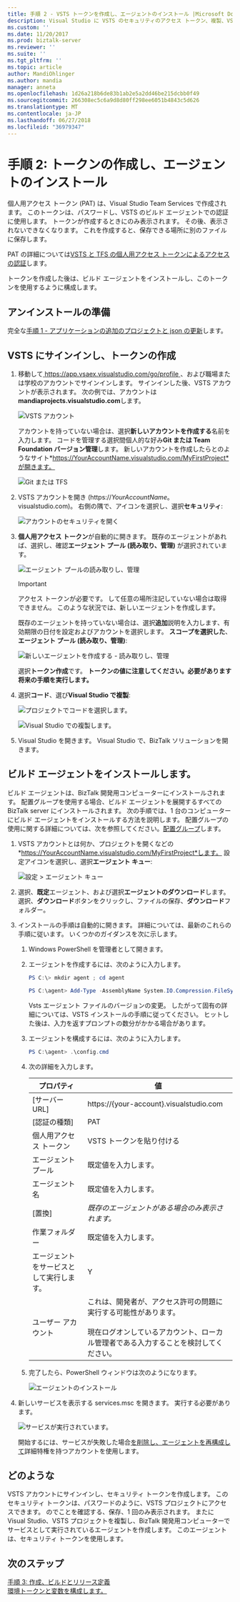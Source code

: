 ```yaml
---
title: 手順 2 - VSTS トークンを作成し、エージェントのインストール |Microsoft Docs
description: Visual Studio に VSTS のセキュリティのアクセス トークン、複製、VSTS プロジェクトを作成し、BizTalk Server プロジェクトの展開を自動化するビルド エージェントのインストール
ms.custom: ''
ms.date: 11/20/2017
ms.prod: biztalk-server
ms.reviewer: ''
ms.suite: ''
ms.tgt_pltfrm: ''
ms.topic: article
author: MandiOhlinger
ms.author: mandia
manager: anneta
ms.openlocfilehash: 1d26a218b6de83b1ab2e5a2dd46be215dcbb0f49
ms.sourcegitcommit: 266308ec5c6a9d8d80ff298ee6051b4843c5d626
ms.translationtype: MT
ms.contentlocale: ja-JP
ms.lasthandoff: 06/27/2018
ms.locfileid: "36979347"
---
```

# <a name="step-2-create-the-token--install-the-agent"></a>手順 2: トークンの作成し、エージェントのインストール

個人用アクセス トークン (PAT) は、Visual Studio Team Services で作成されます。 このトークンは、パスワードし、VSTS のビルド エージェントでの認証に使用します。 トークンが作成するときにのみ表示されます。 その後、表示されないできなくなります。 これを作成すると、保存できる場所に別のファイルに保存します。 

PAT の詳細については[VSTS と TFS の個人用アクセス トークンによるアクセスの認証](https://docs.microsoft.com/vsts/accounts/use-personal-access-tokens-to-authenticate)します。 

トークンを作成した後は、ビルド エージェントをインストールし、このトークンを使用するように構成します。 

## <a name="before-you-begin"></a>アンインストールの準備
完全な[手順 1 - アプリケーションの追加のプロジェクトと json の更新](feature-pack-add-application-project.md)します。

## <a name="sign-into-vsts-and-create-the-token"></a>VSTS にサインインし、トークンの作成
1. 移動して[ https://app.vsaex.visualstudio.com/go/profile ](https://app.vsaex.visualstudio.com/go/profile)、および職場または学校のアカウントでサインインします。 サインインした後、VSTS アカウントが表示されます。 次の例では、アカウントは**mandiaprojects.visualstudio.com**します。  

    ![VSTS アカウント](../core/media/team-services-accounts.png)

    アカウントを持っていない場合は、選択**新しいアカウントを作成する**名前を入力します。 コードを管理する選択間個人的な好み**Git または Team Foundation バージョン管理**します。 新しいアカウントを作成したらとのようなサイト*https://YourAccountName.visualstudio.com/MyFirstProject*が開きます。  

    ![Git または TFS](../core/media/git-or-team-foundation.png)

2. VSTS アカウントを開き (https://<em>YourAccountName</em>。 visualstudio.com)。 右側の隅で、アイコンを選択し、選択**セキュリティ**: 

    ![アカウントのセキュリティを開く](../core/media/vsts-account-security.png)

3. **個人用アクセス トークン**が自動的に開きます。 既存のエージェントがあれば、選択し、確認**エージェント プール (読み取り、管理)** が選択されています。

    ![エージェント プールの読み取りし、管理](../core/media/agent-pools-read-manage.png)

    > [!IMPORTANT]
    > アクセス トークンが必要です。 して任意の場所注記していない場合は取得できません。 このような状況では、新しいエージェントを作成します。 

    既存のエージェントを持っていない場合は、選択**追加**説明を入力します、有効期限の日付を設定およびアカウントを選択します。 **スコープを選択した**、**エージェント プール (読み取り、管理)**: 

    ![新しいエージェントを作成する - 読み取りし、管理](../core/media/vsts-new-build-agent.png)

    選択**トークン作成**です。 **トークンの値に注意してください。必要があります将来の手順を実行します。**

4. 選択**コード**、選び**Visual Studio で複製**:  

    ![プロジェクトでコードを選択します。](../core/media/vsts-project-code.png)  

    ![Visual Studio での複製します。](../core/media/vsts-clone-in-visual-studio.png)

5. Visual Studio を開きます。 Visual Studio で、BizTalk ソリューションを開きます。 

## <a name="install-the-build-agent"></a>ビルド エージェントをインストールします。

ビルド エージェントは、BizTalk 開発用コンピューターにインストールされます。 配置グループを使用する場合、ビルド エージェントを展開するすべての BizTalk server にインストールされます。 次の手順では、1 台のコンピューターにビルド エージェントをインストールする方法を説明します。 配置グループの使用に関する詳細については、次を参照してください。[配置グループ](https://docs.microsoft.com/vsts/build-release/concepts/definitions/release/deployment-groups/index)します。

1. VSTS アカウントとは何か、プロジェクトを開くなどの *https://YourAccountName.visualstudio.com/MyFirstProject*します。 設定アイコンを選択し、選択**エージェント キュー**:  

    ![設定 > エージェント キュー](../core/media/vsts-settings-agent-queues.png)

2. 選択、**既定**エージェント、および選択**エージェントのダウンロード**します。 選択、**ダウンロード**ボタンをクリックし、ファイルの保存、**ダウンロード**フォルダー。

3. インストールの手順は自動的に開きます。 詳細については、最新のこれらの手順に従います。 いくつかのガイダンスを次に示します。 

   1. Windows PowerShell を管理者として開きます。

   2. エージェントを作成するには、次のように入力します。 

       ```powershell
       PS C:\> mkdir agent ; cd agent  

       PS C:\agent> Add-Type -AssemblyName System.IO.Compression.FileSystem ; [System.IO.Compression.ZipFile]::ExtractToDirectory("$HOME\Downloads\vsts-agent-win7-x64-2.124.0.zip", "$PWD")
       ```

       Vsts エージェント ファイルのバージョンの変更。 したがって固有の詳細については、VSTS インストールの手順に従ってください。 ヒットした後は、入力を返すプロンプトの数分がかかる場合があります。 

   3. エージェントを構成するには、次のように入力します。 

       ```powershell
       PS C:\agent> .\config.cmd
       ```

   4. 次の詳細を入力します。  


      |        プロパティ        |                                                                      値                                                                       |
      |------------------------|--------------------------------------------------------------------------------------------------------------------------------------------------|
      |       [サーバー URL]       |                                                     https://{your-account}.visualstudio.com                                                      |
      |  [認証の種類]   |                                                                       PAT                                                                        |
      | 個人用アクセス トークン  |                                                              VSTS トークンを貼り付ける                                                               |
      |       エージェント プール       |                                                              既定値を入力します。                                                               |
      |       エージェント名       |                                                              既定値を入力します。                                                               |
      |        [置換]         |                                                  *既存のエージェントがある場合のみ表示されます。*                                                   |
      |      作業フォルダー       |                                                              既定値を入力します。                                                               |
      | エージェントをサービスとして実行します。 |                                                                        Y                                                                         |
      |      ユーザー アカウント      | これは、開発者が、アクセス許可の問題に実行する可能性があります。 <br/><br/>現在ログオンしているアカウント、ローカル管理者である入力することを検討してください。 |


   5. 完了したら、PowerShell ウィンドウは次のようになります。  

       ![エージェントのインストール](../core/media/vsts-agent-powershell-install.png)

4. 新しいサービスを表示する services.msc を開きます。 実行する必要があります。  

    ![サービスが実行されています。](../core/media/vsts-service.png)

    開始するには、サービスが失敗した場合[を削除し、エージェントを再構成して](https://docs.microsoft.com/vsts/build-release/actions/agents/v2-windows)詳細特権を持つアカウントを使用します。


## <a name="what-you-did"></a>どのような

VSTS アカウントにサインインし、セキュリティ トークンを作成します。 このセキュリティ トークンは、パスワードのように、VSTS プロジェクトにアクセスできます。 のでことを確認する、保存、1 回のみ表示されます。 またに Visual Studio、VSTS プロジェクトを複製し、BizTalk 開発用コンピューターでサービスとして実行されているエージェントを作成します。 このエージェントは、セキュリティ トークンを使用します。 

## <a name="next-steps"></a>次のステップ
[手順 3: 作成、ビルドとリリース定義](feature-pack-add-build-release-definitions.md)  
[環境トークンと変数を構成します。](configure-environmental-tokens-and-variables-for-automatic-deployment.md)